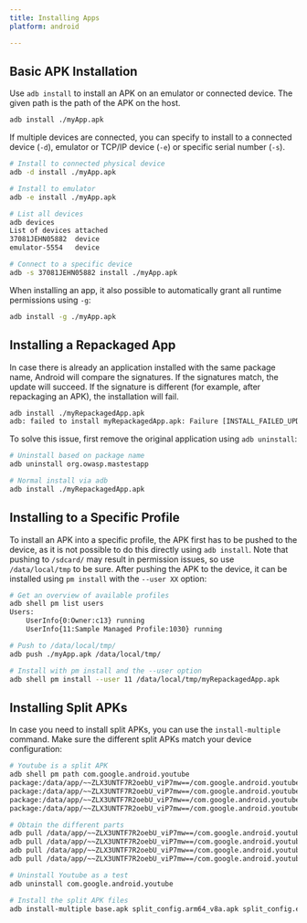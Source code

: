 ```yaml
---
title: Installing Apps
platform: android

---
```


## Basic APK Installation

Use `adb install` to install an APK on an emulator or connected device. The given path is the path of the APK on the host.

```bash
adb install ./myApp.apk
```

If multiple devices are connected, you can specify to install to a connected device (`-d`), emulator or TCP/IP device (`-e`) or specific serial number (`-s`).

```bash
# Install to connected physical device
adb -d install ./myApp.apk

# Install to emulator
adb -e install ./myApp.apk

# List all devices
adb devices
List of devices attached
37081JEHN05882	device
emulator-5554	device

# Connect to a specific device
adb -s 37081JEHN05882 install ./myApp.apk
```

When installing an app, it also possible to automatically grant all runtime permissions using `-g`:

```bash
adb install -g ./myApp.apk
```

## Installing a Repackaged App

In case there is already an application installed with the same package name, Android will compare the signatures. If the signatures match, the update will succeed. If the signature is different (for example, after repackaging an APK), the installation will fail.

```bash
adb install ./myRepackagedApp.apk
adb: failed to install myRepackagedApp.apk: Failure [INSTALL_FAILED_UPDATE_INCOMPATIBLE: Existing package org.owasp.mastestapp signatures do not match newer version; ignoring!]
```

To solve this issue, first remove the original application using `adb uninstall`:

```bash
# Uninstall based on package name
adb uninstall org.owasp.mastestapp

# Normal install via adb
adb install ./myRepackagedApp.apk
```

## Installing to a Specific Profile

To install an APK into a specific profile, the APK first has to be pushed to the device, as it is not possible to do this directly using `adb install`. Note that pushing to `/sdcard/` may result in permission issues, so use `/data/local/tmp` to be sure. After pushing the APK to the device, it can be installed using `pm install` with the `--user XX` option:

```bash
# Get an overview of available profiles
adb shell pm list users
Users:
	UserInfo{0:Owner:c13} running
	UserInfo{11:Sample Managed Profile:1030} running

# Push to /data/local/tmp/
adb push ./myApp.apk /data/local/tmp/

# Install with pm install and the --user option
adb shell pm install --user 11 /data/local/tmp/myRepackagedApp.apk
```

## Installing Split APKs

In case you need to install split APKs, you can use the `install-multiple` command. Make sure the different split APKs match your device configuration:

```bash
# Youtube is a split APK
adb shell pm path com.google.android.youtube
package:/data/app/~~ZLX3UNTF7R2oebU_viP7mw==/com.google.android.youtube-Rhm4GURIQ4twNvR6wxqc6w==/base.apk
package:/data/app/~~ZLX3UNTF7R2oebU_viP7mw==/com.google.android.youtube-Rhm4GURIQ4twNvR6wxqc6w==/split_config.arm64_v8a.apk
package:/data/app/~~ZLX3UNTF7R2oebU_viP7mw==/com.google.android.youtube-Rhm4GURIQ4twNvR6wxqc6w==/split_config.en.apk
package:/data/app/~~ZLX3UNTF7R2oebU_viP7mw==/com.google.android.youtube-Rhm4GURIQ4twNvR6wxqc6w==/split_config.xxhdpi.apk

# Obtain the different parts
adb pull /data/app/~~ZLX3UNTF7R2oebU_viP7mw==/com.google.android.youtube-Rhm4GURIQ4twNvR6wxqc6w==/base.apk
adb pull /data/app/~~ZLX3UNTF7R2oebU_viP7mw==/com.google.android.youtube-Rhm4GURIQ4twNvR6wxqc6w==/split_config.arm64_v8a.apk
adb pull /data/app/~~ZLX3UNTF7R2oebU_viP7mw==/com.google.android.youtube-Rhm4GURIQ4twNvR6wxqc6w==/split_config.en.apk
adb pull /data/app/~~ZLX3UNTF7R2oebU_viP7mw==/com.google.android.youtube-Rhm4GURIQ4twNvR6wxqc6w==/split_config.xxhdpi.apk

# Uninstall Youtube as a test
adb uninstall com.google.android.youtube

# Install the split APK files
adb install-multiple base.apk split_config.arm64_v8a.apk split_config.en.apk split_config.xxhdpi.apk
```
